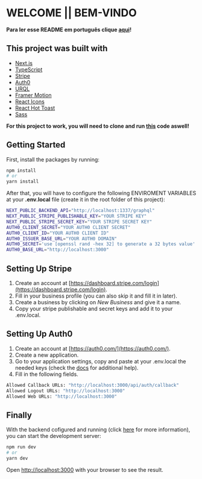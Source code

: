 # WELCOME || BEM-VINDO

**Para ler esse README em português clique [aqui](https://github.com/JoaoMuller99/FullStack-Ecommerce-Frontend/blob/main/README_PT.md)!**

## This project was built with

- [Next.js](https://nextjs.org/)
- [TypeScript](https://www.typescriptlang.org/)
- [Stripe](https://stripe.com/)
- [Auth0](https://auth0.com/)
- [URQL](https://www.npmjs.com/package/urql)
- [Framer Motion](https://www.framer.com/motion/)
- [React Icons](https://react-icons.github.io/react-icons/)
- [React Hot Toast](https://react-hot-toast.com/)
- [Sass](https://sass-lang.com/)

**For this project to work, you will need to clone and run [this](https://github.com/JoaoMuller99/FullStack-Ecommerce-Backend) code aswell!**

## Getting Started

First, install the packages by running:

```bash
npm install
# or
yarn install
```

After that, you will have to configure the following ENVIROMENT VARIABLES at your **.env.local** file (create it in the root folder of this project):

```bash
NEXT_PUBLIC_BACKEND_API="http://localhost:1337/graphql"
NEXT_PUBLIC_STRIPE_PUBLISHABLE_KEY="YOUR STRIPE KEY"
NEXT_PUBLIC_STRIPE_SECRET_KEY="YOUR STRIPE SECRET KEY"
AUTH0_CLIENT_SECRET="YOUR AUTH0 CLIENT SECRET"
AUTH0_CLIENT_ID="YOUR AUTH0 CLIENT ID"
AUTH0_ISSUER_BASE_URL="YOUR AUTH0 DOMAIN"
AUTH0_SECRET='use [openssl rand -hex 32] to generate a 32 bytes value'
AUTH0_BASE_URL="http://localhost:3000"
```

## Setting Up Stripe

1. Create an account at [https://dashboard.stripe.com/login](https://dashboard.stripe.com/login).
2. Fill in your business profile (you can also skip it and fill it in later).
3. Create a business by clicking on _New Business_ and give it a name.
4. Copy your stripe publishable and secret keys and add it to your .env.local.

## Setting Up Auth0

1. Create an account at [https://auth0.com/](https://auth0.com/).
2. Create a new application.
3. Go to your application settings, copy and paste at your .env.local the needed keys (check the [docs](https://auth0.com/docs/quickstart/webapp/nextjs/interactive) for additional help).
4. Fill in the following fields.

```bash
Allowed Callback URLs: "http://localhost:3000/api/auth/callback"
Allowed Logout URLs: "http://localhost:3000"
Allowed Web URLs: "http://localhost:3000"
```

## Finally

With the backend cofigured and running (click [here](https://github.com/JoaoMuller99/FullStack-Ecommerce-Backend) for more information), you can start the development server:

```bash
npm run dev
# or
yarn dev
```

Open [http://localhost:3000](http://localhost:3000) with your browser to see the result.
